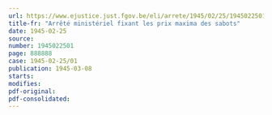 ```yaml
---
url: https://www.ejustice.just.fgov.be/eli/arrete/1945/02/25/1945022501/justel
title-fr: "Arrêté ministériel fixant les prix maxima des sabots"
date: 1945-02-25
source:
number: 1945022501
page: 888888
case: 1945-02-25/01
publication: 1945-03-08
starts:
modifies:
pdf-original:
pdf-consolidated:
---
```



